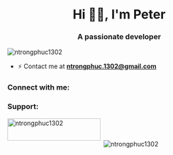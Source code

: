 <h1 align="center">Hi 👋🏻, I'm Peter</h1>
<h3 align="center">A passionate developer</h3>

<p align="left"> <img src="https://komarev.com/ghpvc/?username=ntrongphuc1302&label=Profile%20views&color=0e75b6&style=flat" alt="ntrongphuc1302" /> </p>

- ⚡ Contact me at **ntrongphuc.1302@gmail.com**

<h3 align="left">Connect with me:</h3>
<p align="left">
</p>

<h3 align="left">Support:</h3>
<p><a href="https://ko-fi.com/ntrongphuc1302"> <img align="left" src="https://cdn.ko-fi.com/cdn/kofi3.png?v=3" height="50" width="210" alt="ntrongphuc1302" /></a></p><br><br>

<p>&nbsp;<img align="center" src="https://github-readme-stats.vercel.app/api?username=ntrongphuc1302&show_icons=true&theme=dark&locale=en" alt="ntrongphuc1302" /></p>
